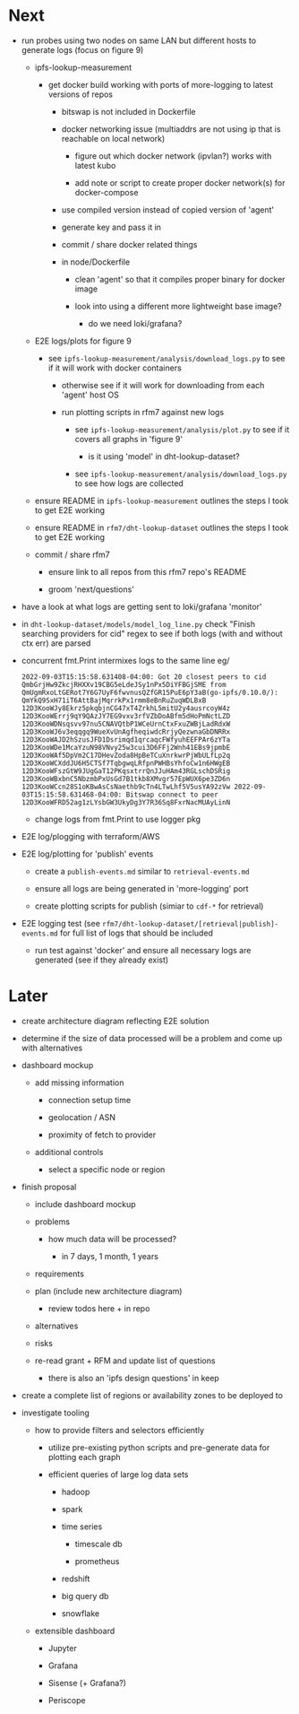 # Next

* run probes using two nodes on same LAN but different hosts to generate logs (focus on figure 9)

  * ipfs-lookup-measurement

    * get docker build working with ports of more-logging to latest versions of repos

      * bitswap is not included in Dockerfile

      * docker networking issue (multiaddrs are not using ip that is reachable on local network)

        * figure out which docker network (ipvlan?) works with latest kubo

        * add note or script to create proper docker network(s) for docker-compose

      * use compiled version instead of copied version of 'agent'

      * generate key and pass it in

      * commit / share docker related things

      * in node/Dockerfile

        * clean 'agent' so that it compiles proper binary for docker image

        * look into using a different more lightweight base image?

          * do we need loki/grafana?


  * E2E logs/plots for figure 9

    * see `ipfs-lookup-measurement/analysis/download_logs.py` to see if it will work with docker containers

      * otherwise see if it will work for downloading from each 'agent' host OS

      * run plotting scripts in rfm7 against new logs

        * see `ipfs-lookup-measurement/analysis/plot.py` to see if it covers all graphs in 'figure 9'

          * is it using 'model' in dht-lookup-dataset?

        * see `ipfs-lookup-measurement/analysis/download_logs.py` to see how logs are collected


  * ensure README in `ipfs-lookup-measurement` outlines the steps I took to get E2E working

  * ensure README in `rfm7/dht-lookup-dataset` outlines the steps I took to get E2E working

  * commit / share rfm7

    * ensure link to all repos from this rfm7 repo's README

    * groom 'next/questions'

* have a look at what logs are getting sent to loki/grafana 'monitor'

* in `dht-lookup-dataset/models/model_log_line.py` check "Finish searching providers for cid" regex to see if both logs (with and without ctx err) are parsed

* concurrent fmt.Print intermixes logs to the same line eg/

  ```2022-09-03T15:15:58.631408-04:00: Got 20 closest peers to cid QmbGrjHw9ZkcjRHXXv19CBG5eLdeJSy1nPx5DiYFBGjSME from QmUgmRxoLtGERot7Y6G7UyF6fwvnusQZfGR15PuE6pY3aB(go-ipfs/0.10.0/): QmYkQ9SxH71iT6AttBajMqrrkPx1rmm8eBnRuZuqWDLBxB 12D3KooWJy8Ekrz5pkqbjnCG47xT4ZrkhL5mitU2y4ausrcoyW4z 12D3KooWErrj9qY9QAzJY7EG9vxv3rfVZbDoABfm5dHoPmNctLZD 12D3KooWDNsqsvv97nu5CNAVQtbP1WCeUrnCtxFxuZWBjLadRdxW 12D3KooWJ6v3eqqgq9WueXvUnAgfheqiwdcRrjyQezwnaGbDNRRx 12D3KooWAJD2hSzusJFD1Dsrimqd1qrcaqcFWfyuhEEFPAr6zYTa 12D3KooWDe1McaYzuN98VNvy25w3cui3D6FFj2Wnh41EBs9jpmbE 12D3KooWAf5DpVm2C17DHevZoda8HpBeTCuXnrkwrPjWbULfLp2q 12D3KooWCXddJU6H5CTSf7TqbgwqLRfpnPWHBsYhfoCw1n6HWgEB 12D3KooWFszGtW9JUgGaT12PKqsxtrrQnJJuHAm43RGLschDSRig 12D3KooWBxbnC5NbzmbPxUsGd7B1tkb8XMvgr57EpWUX6pe3ZD6n 12D3KooWCcn28S1oKBwAsCsNaethb9cTn4LTwLhf5V5usYA92zVw 2022-09-03T15:15:58.631468-04:00: Bitswap connect to peer 12D3KooWFRD52ag1zLYsbGW3UkyDg3Y7R36Sq8FxrNacMUAyLinN```

  * change logs from fmt.Print to use logger pkg

* E2E log/plogging with terraform/AWS

* E2E log/plotting for 'publish' events

  * create a `publish-events.md` similar to `retrieval-events.md`

  * ensure all logs are being generated in 'more-logging' port

  * create plotting scripts for publish (simiar to `cdf-*` for retrieval)


* E2E logging test (see `rfm7/dht-lookup-dataset/[retrieval|publish]-events.md` for full list of logs that should be included

  * run test against 'docker' and ensure all necessary logs are generated (see if they already exist)

# Later

* create architecture diagram reflecting E2E solution

* determine if the size of data processed will be a problem and come up with alternatives

* dashboard mockup

  * add missing information

    * connection setup time

    * geolocation / ASN

    * proximity of fetch to provider

  * additional controls

    * select a specific node or region

* finish proposal

  * include dashboard mockup

  * problems

    * how much data will be processed?

      * in 7 days, 1 month, 1 years

  * requirements

  * plan (include new architecture diagram)

      * review todos here + in repo

  * alternatives

  * risks

  * re-read grant + RFM and update list of questions

    * there is also an 'ipfs design questions' in keep

* create a complete list of regions or availability zones to be deployed to

* investigate tooling

  * how to provide filters and selectors efficiently

    * utilize pre-existing python scripts and pre-generate data for plotting each graph

    * efficient queries of large log data sets

      * hadoop

      * spark

      * time series

        * timescale db

        * prometheus

      * redshift

      * big query db

      * snowflake

  * extensible dashboard

    * Jupyter

    * Grafana

    * Sisense (+ Grafana?)

    * Periscope


